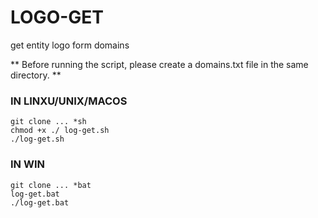 # LOGO-GET
get entity logo form domains


** Before running the script, please create a domains.txt file in the same directory. **

### IN LINXU/UNIX/MACOS 
```
git clone ... *sh
chmod +x ./ log-get.sh
./log-get.sh
```


### IN WIN
```
git clone ... *bat
log-get.bat
./log-get.bat
```
